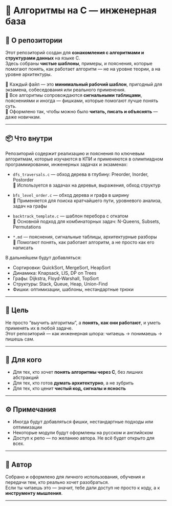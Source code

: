 # 📘 Алгоритмы на C — инженерная база

## 🔧 О репозитории

Этот репозиторий создан для **ознакомления с алгоритмами и структурами данных** на языке C.  
Здесь собраны **чистые шаблоны**, примеры, и пояснения, которые помогают понять, как работает алгоритм — не на уровне теории, а на уровне архитектуры.

🔹 Каждый файл — это **минимальный рабочий шаблон**, пригодный для экзамена, собеседования или реального применения.  
🔹 Все алгоритмы сопровождаются **сигнальными таблицами**, пояснениями и иногда — фишками, которые помогают лучше понять суть.  
🔹 Оформлено так, чтобы можно было **читать, писать и объяснять** — даже новичкам.

---

## 📦 Что внутри

Репозиторий содержит реализацию и пояснения по ключевым алгоритмам, которые изучаются в КПИ и применяются в олимпиадном программировании, инженерных задачах и экзаменах:

- `dfs_traversals.c` — обход дерева в глубину: Preorder, Inorder, Postorder  
  🔹 Используется в задачах на деревья, выражения, обход структур

- `bfs_level_order.c` — обход дерева и графа в ширину  
  🔹 Применяется для поиска кратчайшего пути, уровневого анализа, задач на графы

- `backtrack_template.c` — шаблон перебора с откатом  
  🔹 Основной подход для комбинаторных задач: N-Queens, Subsets, Permutations

- `*.md` — пояснения, сигнальные таблицы, архитектурные разборы  
  🔹 Помогают понять, как работает алгоритм, а не просто как его написать

В дальнейшем будут добавляться:

- Сортировки: QuickSort, MergeSort, HeapSort  
- Динамика: Knapsack, LIS, DP on Trees  
- Графы: Dijkstra, Floyd-Warshall, TopSort  
- Структуры: Stack, Queue, Heap, Union-Find  
- Фишки: оптимизации, шаблоны, нестандартные трюки


---

## 🎯 Цель

Не просто “выучить алгоритмы”, а **понять, как они работают**, и уметь применять их в любой задаче.  
Этот репозиторий — как инженерная шпора: читаешь → понимаешь → пишешь сам.

---

## 🧠 Для кого

- Для тех, кто хочет **понять алгоритмы через C**, без лишних абстракций  
- Для тех, кто готов **думать архитектурно**, а не зубрить  
- Для тех, кто ценит **чистый код, сигналы и ясность**

---

## ⚙️ Примечания

- Иногда будут добавляться фишки, нестандартные подходы или оптимизации  
- Некоторые модули будут оформлены на русском и английском  
- Доступ к репо — по желанию автора. Не всё будет открыто для всех.

---

## 📌 Автор

Собрано и оформлено для личного использования, обучения и передачи тем, кто реально хочет разобраться.  
Если ты читаешь это — значит, тебе дали доступ не просто к коду, а к **инструменту мышления**.




---
